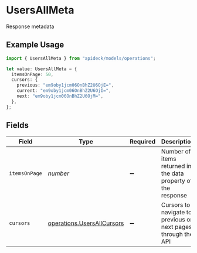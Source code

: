 # UsersAllMeta

Response metadata

## Example Usage

```typescript
import { UsersAllMeta } from "apideck/models/operations";

let value: UsersAllMeta = {
  itemsOnPage: 50,
  cursors: {
    previous: "em9oby1jcm06OnBhZ2U6OjE=",
    current: "em9oby1jcm06OnBhZ2U6OjI=",
    next: "em9oby1jcm06OnBhZ2U6OjM=",
  },
};
```

## Fields

| Field                                                                    | Type                                                                     | Required                                                                 | Description                                                              | Example                                                                  |
| ------------------------------------------------------------------------ | ------------------------------------------------------------------------ | ------------------------------------------------------------------------ | ------------------------------------------------------------------------ | ------------------------------------------------------------------------ |
| `itemsOnPage`                                                            | *number*                                                                 | :heavy_minus_sign:                                                       | Number of items returned in the data property of the response            | 50                                                                       |
| `cursors`                                                                | [operations.UsersAllCursors](../../models/operations/usersallcursors.md) | :heavy_minus_sign:                                                       | Cursors to navigate to previous or next pages through the API            |                                                                          |